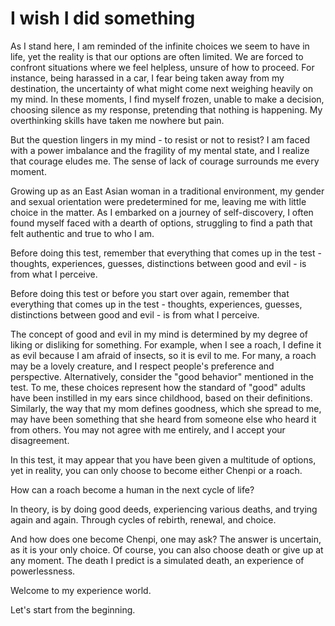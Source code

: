 # I wish I did something
As I stand here, I am reminded of the infinite choices we seem to have in life, yet the reality is that our options are often limited. We are forced to confront situations where we feel helpless, unsure of how to proceed. For instance, being harassed in a car, I fear being taken away from my destination, the uncertainty of what might come next weighing heavily on my mind. In these moments, I find myself frozen, unable to make a decision, choosing silence as my response, pretending that nothing is happening. My overthinking skills have taken me nowhere but pain.

But the question lingers in my mind - to resist or not to resist? I am faced with a power imbalance and the fragility of my mental state, and I realize that courage eludes me. The sense of lack of courage surrounds me every moment.  

Growing up as an East Asian woman in a traditional environment, my gender and sexual orientation were predetermined for me, leaving me with little choice in the matter. As I embarked on a journey of self-discovery, I often found myself faced with a dearth of options, struggling to find a path that felt authentic and true to who I am.

Before doing this test, remember that everything that comes up in the test - thoughts, experiences, guesses, distinctions between good and evil - is from what I perceive.

Before doing this test or before you start over again, remember that everything that comes up in the test - thoughts, experiences, guesses, distinctions between good and evil - is from what I perceive.

The concept of good and evil in my mind is determined by my degree of liking or disliking for something. For example, when I see a roach, I define it as evil because I am afraid of insects, so it is evil to me. For many, a roach may be a lovely creature, and I respect people's preference and  perspective. Alternatively, consider the "good behavior" mentioned in the test. To me, these choices represent how the standard of "good" adults have been instilled in my ears since childhood, based on their definitions. Similarly, the way that my mom defines goodness, which she spread to me, may have been something that she heard from someone else who heard it from others. You may not agree with me entirely, and I accept your disagreement.

In this test, it may appear that you have been given a multitude of options, yet in reality, you can only choose to become either Chenpi or a roach.

How can a roach become a human in the next cycle of life?

In theory, is by doing good deeds, experiencing various deaths, and trying again and again. Through cycles of rebirth, renewal, and choice.

And how does one become Chenpi, one may ask? The answer is uncertain, as it is your only choice. Of course, you can also choose death or give up at any moment. The death I predict is a simulated death, an experience of powerlessness.

Welcome to my experience world. 

Let's start from the beginning.